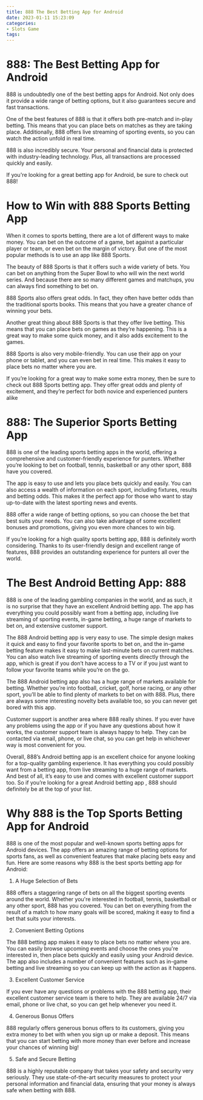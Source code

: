 ```yaml
---
title: 888 The Best Betting App for Android
date: 2023-01-11 15:23:09
categories:
- Slots Game
tags:
---
```



#  888: The Best Betting App for Android

888 is undoubtedly one of the best betting apps for Android. Not only does it provide a wide range of betting options, but it also guarantees secure and fast transactions.

One of the best features of 888 is that it offers both pre-match and in-play betting. This means that you can place bets on matches as they are taking place. Additionally, 888 offers live streaming of sporting events, so you can watch the action unfold in real time.

888 is also incredibly secure. Your personal and financial data is protected with industry-leading technology. Plus, all transactions are processed quickly and easily.

If you're looking for a great betting app for Android, be sure to check out 888!

#  How to Win with 888 Sports Betting App

When it comes to sports betting, there are a lot of different ways to make money. You can bet on the outcome of a game, bet against a particular player or team, or even bet on the margin of victory. But one of the most popular methods is to use an app like 888 Sports.

The beauty of 888 Sports is that it offers such a wide variety of bets. You can bet on anything from the Super Bowl to who will win the next world series. And because there are so many different games and matchups, you can always find something to bet on.

888 Sports also offers great odds. In fact, they often have better odds than the traditional sports books. This means that you have a greater chance of winning your bets.

Another great thing about 888 Sports is that they offer live betting. This means that you can place bets on games as they’re happening. This is a great way to make some quick money, and it also adds excitement to the games.

888 Sports is also very mobile-friendly. You can use their app on your phone or tablet, and you can even bet in real time. This makes it easy to place bets no matter where you are.

If you’re looking for a great way to make some extra money, then be sure to check out 888 Sports betting app. They offer great odds and plenty of excitement, and they’re perfect for both novice and experienced punters alike

#  888: The Superior Sports Betting App

888 is one of the leading sports betting apps in the world, offering a comprehensive and customer-friendly experience for punters. Whether you’re looking to bet on football, tennis, basketball or any other sport, 888 have you covered.

The app is easy to use and lets you place bets quickly and easily. You can also access a wealth of information on each sport, including fixtures, results and betting odds. This makes it the perfect app for those who want to stay up-to-date with the latest sporting news and events.

888 offer a wide range of betting options, so you can choose the bet that best suits your needs. You can also take advantage of some excellent bonuses and promotions, giving you even more chances to win big.

If you’re looking for a high quality sports betting app, 888 is definitely worth considering. Thanks to its user-friendly design and excellent range of features, 888 provides an outstanding experience for punters all over the world.

#  The Best Android Betting App: 888

888 is one of the leading gambling companies in the world, and as such, it is no surprise that they have an excellent Android betting app. The app has everything you could possibly want from a betting app, including live streaming of sporting events, in-game betting, a huge range of markets to bet on, and extensive customer support.

The 888 Android betting app is very easy to use. The simple design makes it quick and easy to find your favorite sports to bet on, and the in-game betting feature makes it easy to make last-minute bets on current matches. You can also watch live streaming of sporting events directly through the app, which is great if you don’t have access to a TV or if you just want to follow your favorite teams while you’re on the go.

The 888 Android betting app also has a huge range of markets available for betting. Whether you’re into football, cricket, golf, horse racing, or any other sport, you’ll be able to find plenty of markets to bet on with 888. Plus, there are always some interesting novelty bets available too, so you can never get bored with this app.

Customer support is another area where 888 really shines. If you ever have any problems using the app or if you have any questions about how it works, the customer support team is always happy to help. They can be contacted via email, phone, or live chat, so you can get help in whichever way is most convenient for you.

Overall, 888’s Android betting app is an excellent choice for anyone looking for a top-quality gambling experience. It has everything you could possibly want from a betting app, from live streaming to a huge range of markets. And best of all, it’s easy to use and comes with excellent customer support too. So if you’re looking for a great Android betting app , 888 should definitely be at the top of your list.

#  Why 888 is the Top Sports Betting App for Android



888 is one of the most popular and well-known sports betting apps for Android devices. The app offers an amazing range of betting options for sports fans, as well as convenient features that make placing bets easy and fun. Here are some reasons why 888 is the best sports betting app for Android:


1. A Huge Selection of Bets

888 offers a staggering range of bets on all the biggest sporting events around the world. Whether you're interested in football, tennis, basketball or any other sport, 888 has you covered. You can bet on everything from the result of a match to how many goals will be scored, making it easy to find a bet that suits your interests.


2. Convenient Betting Options

The 888 betting app makes it easy to place bets no matter where you are. You can easily browse upcoming events and choose the ones you're interested in, then place bets quickly and easily using your Android device. The app also includes a number of convenient features such as in-game betting and live streaming so you can keep up with the action as it happens.


3. Excellent Customer Service

If you ever have any questions or problems with the 888 betting app, their excellent customer service team is there to help. They are available 24/7 via email, phone or live chat, so you can get help whenever you need it.


4. Generous Bonus Offers

888 regularly offers generous bonus offers to its customers, giving you extra money to bet with when you sign up or make a deposit. This means that you can start betting with more money than ever before and increase your chances of winning big!


5. Safe and Secure Betting

888 is a highly reputable company that takes your safety and security very seriously. They use state-of-the-art security measures to protect your personal information and financial data, ensuring that your money is always safe when betting with 888.